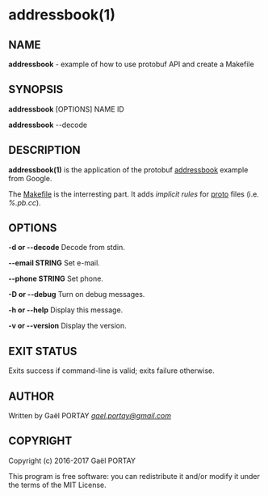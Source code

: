 # addressbook(1)

## NAME

**addressbook** - example of how to use protobuf API and create a Makefile

## SYNOPSIS

**addressbook** [OPTIONS] NAME ID

**addressbook** --decode

## DESCRIPTION

**addressbook(1)** is the application of the protobuf
[addressbook](https://developers.google.com/protocol-buffers/docs/cpptutorial)
example from Google.

The [Makefile](Makefile) is the interresting part. It adds _implicit rules_ for
[proto](Makefile#L36-L37) files (i.e. _%.pb.cc_).

## OPTIONS

**-d or --decode**
	Decode from stdin.

**--email STRING**
	Set e-mail.

**--phone STRING**
	Set phone.

**-D or --debug**
	Turn on debug messages.

**-h or --help**
	Display this message.

**-v or --version**
	Display the version.

## EXIT STATUS

Exits success if command-line is valid; exits failure otherwise.

## AUTHOR

Written by Gaël PORTAY *gael.portay@gmail.com*

## COPYRIGHT

Copyright (c) 2016-2017 Gaël PORTAY

This program is free software: you can redistribute it and/or modify it under
the terms of the MIT License.
